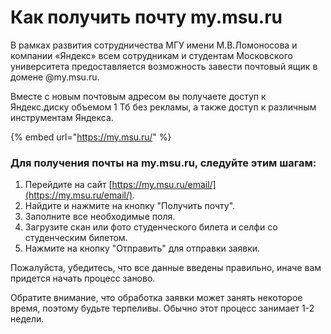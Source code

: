 # Как получить почту my.msu.ru

В рамках развития сотрудничества МГУ имени М.В.Ломоносова и компании «Яндекс» всем сотрудникам и студентам Московского университета предоставляется возможность завести почтовый ящик в домене @my.msu.ru.

Вместе с новым почтовым адресом вы получаете доступ к Яндекс.диску объемом 1 Тб без рекламы, а также доступ к различным инструментам Яндекса.

{% embed url="https://my.msu.ru/" %}

### Для получения почты на my.msu.ru, следуйте этим шагам:

1. Перейдите на сайт [https://my.msu.ru/email/](https://my.msu.ru/email/).
2. Найдите и нажмите на кнопку "Получить почту".
3. Заполните все необходимые поля.
4. Загрузите скан или фото студенческого билета и селфи со студенческим билетом.
5. Нажмите на кнопку "Отправить" для отправки заявки.

Пожалуйста, убедитесь, что все данные введены правильно, иначе вам придется начать процесс заново.

Обратите внимание, что обработка заявки может занять некоторое время, поэтому будьте терпеливы. Обычно этот процесс занимает 1-2 недели.
